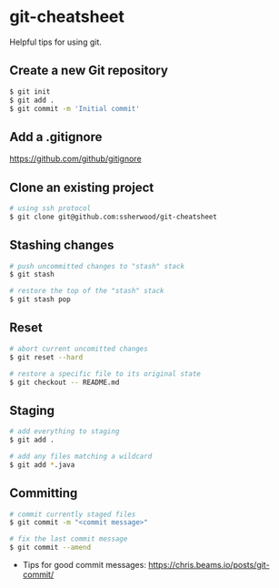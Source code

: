 # git-cheatsheet

Helpful tips for using git.

## Create a new Git repository

```bash
$ git init
$ git add .
$ git commit -m 'Initial commit'
```

## Add a .gitignore

https://github.com/github/gitignore


## Clone an existing project

```bash
# using ssh protocol
$ git clone git@github.com:ssherwood/git-cheatsheet
```

## Stashing changes

```bash
# push uncommitted changes to "stash" stack
$ git stash

# restore the top of the "stash" stack 
$ git stash pop
```

## Reset 

```bash
# abort current uncomitted changes
$ git reset --hard

# restore a specific file to its original state
$ git checkout -- README.md
```

## Staging

```bash
# add everything to staging
$ git add .

# add any files matching a wildcard
$ git add *.java
```

## Committing

```bash
# commit currently staged files
$ git commit -m "<commit message>"

# fix the last commit message
$ git commit --amend
```

* Tips for good commit messages: https://chris.beams.io/posts/git-commit/

